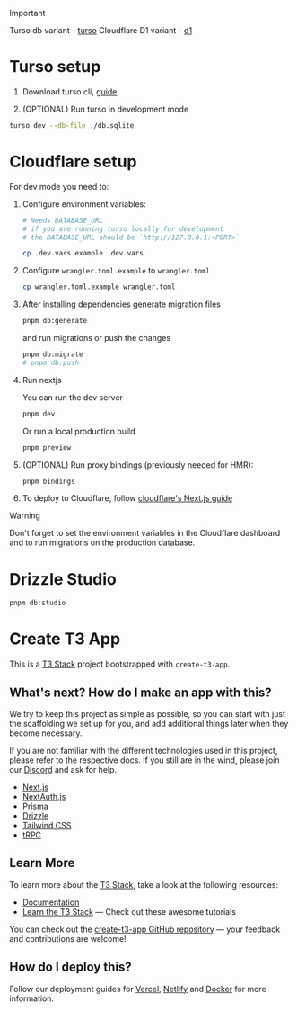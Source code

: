 > [!IMPORTANT]
> Turso db variant - [turso](https://github.com/van14U/t3-cloudflare/tree/turso-db)
> Cloudflare D1 variant - [d1](https://github.com/van14U/t3-cloudflare/tree/main)

# Turso setup

1. Download turso cli, [guide](https://docs.turso.tech/cli/introduction)

1. (OPTIONAL) Run turso in development mode

```sh
turso dev --db-file ./db.sqlite
```

# Cloudflare setup

For dev mode you need to:

1. Configure environment variables:

   ```sh
   # Needs DATABASE_URL
   # if you are running turso locally for development
   # the DATABASE_URL should be `http://127.0.0.1:<PORT>`

   cp .dev.vars.example .dev.vars
   ```

1. Configure `wrangler.toml.example` to `wrangler.toml`

   ```sh
   cp wrangler.toml.example wrangler.toml
   ```

1. After installing dependencies generate migration files

   ```sh
   pnpm db:generate
   ```

   and run migrations or push the changes

   ```sh
   pnpm db:migrate
   # pnpm db:push
   ```

1. Run nextjs

   You can run the dev server

   ```sh
   pnpm dev
   ```

   Or run a local production build

   ```sh
   pnpm preview
   ```

1. (OPTIONAL) Run proxy bindings (previously needed for HMR):

   ```sh
   pnpm bindings
   ```

1. To deploy to Cloudflare, follow [cloudflare's Next.js guide](https://developers.cloudflare.com/pages/framework-guides/nextjs/deploy-a-nextjs-site/#connect-your-application-to-the-github-repository-via-the-cloudflare-dashboard)

> [!WARNING]  
> Don't forget to set the environment variables in the Cloudflare dashboard and to run migrations on the production database.

# Drizzle Studio

```sh
pnpm db:studio
```

# Create T3 App

This is a [T3 Stack](https://create.t3.gg/) project bootstrapped with `create-t3-app`.

## What's next? How do I make an app with this?

We try to keep this project as simple as possible, so you can start with just the scaffolding we set up for you, and add additional things later when they become necessary.

If you are not familiar with the different technologies used in this project, please refer to the respective docs. If you still are in the wind, please join our [Discord](https://t3.gg/discord) and ask for help.

- [Next.js](https://nextjs.org)
- [NextAuth.js](https://next-auth.js.org)
- [Prisma](https://prisma.io)
- [Drizzle](https://orm.drizzle.team)
- [Tailwind CSS](https://tailwindcss.com)
- [tRPC](https://trpc.io)

## Learn More

To learn more about the [T3 Stack](https://create.t3.gg/), take a look at the following resources:

- [Documentation](https://create.t3.gg/)
- [Learn the T3 Stack](https://create.t3.gg/en/faq#what-learning-resources-are-currently-available) — Check out these awesome tutorials

You can check out the [create-t3-app GitHub repository](https://github.com/t3-oss/create-t3-app) — your feedback and contributions are welcome!

## How do I deploy this?

Follow our deployment guides for [Vercel](https://create.t3.gg/en/deployment/vercel), [Netlify](https://create.t3.gg/en/deployment/netlify) and [Docker](https://create.t3.gg/en/deployment/docker) for more information.
